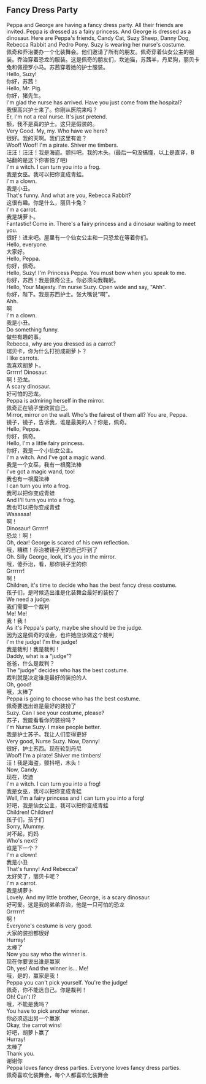 ## Fancy Dress Party

Peppa and George are having a fancy dress party. All their friends are invited. Peppa is dressed as a fairy princess. And George is dressed as a dinosaur. Here are Peppa's friends, Candy Cat, Suzy Sheep, Danny Dog, Rebecca Rabbit and Pedro Pony. Suzy is wearing her nurse's costume.\
佩奇和乔治要办一个化装舞会。他们邀请了所有的朋友。佩奇穿着仙女公主的服装。乔治穿着恐龙的服装。这是佩奇的朋友们，坎迪猫，苏茜羊，丹尼狗，丽贝卡兔和佩德罗小马。苏茜穿着她的护士服装。\
Hello, Suzy!\
你好，苏茜！\
Hello, Mr. Pig.\
你好，猪先生。\
I'm glad the nurse has arrived. Have you just come from the hospital?\
我很高兴护士来了。你刚从医院来吗？\
Er, I'm not a real nurse. It's just pretend.\
额，我不是真的护士。这只是假装的。\
Very Good. My, my. Who have we here?\
很好。我的天啊。我们这里有谁？\
Woof! Woof! I'm a pirate. Shiver me timbers.\
汪汪！汪汪！我是海盗。颤抖吧，我的木头。(最后一句没搞懂，以上是直译，B站翻的是这下你害怕了吧)\
I'm a witch. I can turn you into a frog.\
我是女巫。我可以把你变成青蛙。\
I'm a clown.\
我是小丑。\
That's funny. And what are you, Rebecca Rabbit?\
这很有趣。你是什么，丽贝卡兔？\
I'm a carrot.\
我是胡萝卜。\
Fantastic! Come in. There's a fairy princess and a dinosaur waiting to meet you.\
很好！进来吧。屋里有一个仙女公主和一只恐龙在等着你们。\
Hello, everyone.\
大家好。\
Hello, Peppa.\
你好，佩奇。\
Hello, Suzy! I'm Princess Peppa. You must bow when you speak to me.\
你好，苏西！我是佩奇公主。你必须向我鞠躬。\
Hello, Your Majesty. I'm nurse Suzy. Open wide and say, "Ahh".\
你好，陛下。我是苏西护士。张大嘴说“啊”。\
Ahh.\
啊\
I'm a clown.\
我是小丑。\
Do something funny.\
做些有趣的事。\
Rebecca, why are you dressed as a carrot?\
瑞贝卡，你为什么打扮成胡萝卜？\
I like carrots.\
我喜欢胡萝卜。\
Grrrrr! Dinosaur.\
啊！恐龙。\
A scary dinosaur.\
好可怕的恐龙。\
Peppa is admiring herself in the mirror.\
佩奇正在镜子里欣赏自己。\
Mirror, mirror on the wall. Who's the fairest of them all? You are, Peppa.\
镜子，镜子，告诉我，谁是最美的人？你是，佩奇。\
Hello, Peppa.\
你好，佩奇。\
Hello, I'm a little fairy princess.\
你好，我是一个小仙女公主。\
I'm a witch. And I've got a magic wand.\
我是一个女巫，我有一根魔法棒\
I've got a magic wand, too!\
我也有一根魔法棒\
I can turn you into a frog.\
我可以把你变成青蛙\
And I'll turn you into a frog.\
我也可以把你变成青蛙\
Waaaaaa!\
啊！\
Dinosaur! Grrrrr!\
恐龙！啊！\
Oh, dear! George is scared of his own reflection.\
哦，糟糕！乔治被镜子里的自己吓到了\
Oh. Silly George, look, it's you in the mirror.\
哦，傻乔治，看，那你镜子里的你\
Grrrrrr!\
啊！\
Children, it's time to decide who has the best fancy dress costume.\
孩子们，是时候选出谁是化装舞会最好的装扮了\
We need a judge.\
我们需要一个裁判\
Me! Me!\
我！我！\
As it's Peppa's party, maybe she should be the judge.\
因为这是佩奇的误会，也许她应该做这个裁判\
I'm the judge! I'm the judge!\
我是裁判！我是裁判！\
Daddy, what is a "judge"?\
爸爸，什么是裁判？\
The "judge" decides who has the best costume.\
裁判就是决定谁是最好的装扮的人\
Oh, good!\
哦，太棒了\
Peppa is going to choose who has the best costume.\
佩奇要选出谁是最好的装扮了\
Suzy. Can I see your costume, please?\
苏子，我能看看你的装扮吗？\
I'm Nurse Suzy. I make people better.\
我是护士苏子。我让人们变得更好\
Very good, Nurse Suzy. Now, Danny!\
很好，护士苏西。现在轮到丹尼\
Woof! I'm a pirate! Shiver me timbers!\
汪！我是海盗，颤抖吧，木头！\
Now, Candy.\
现在，坎迪\
I'm a witch. I can turn you into a frog!\
我是女巫，我可以把你变成青蛙\
Well, I'm a fairy princess and I can turn you into a forg!\
好吧，我是仙女公主，我可以把你变成青蛙\
Children! Children!\
孩子们，孩子们\
Sorry, Mummy.\
对不起，妈妈\
Who's next?\
谁是下一个？\
I'm a clown!\
我是小丑\
That's funny! And Rebecca?\
太好笑了，丽贝卡呢？\
I'm a carrot.\
我是胡萝卜\
Lovely. And my little brother, George, is a scary dinosaur.\
好可爱。这是我的弟弟乔治，他是一只可怕的恐龙\
Grrrrrr!\
啊！\
Everyone's costume is very good.\
大家的装扮都很好\
Hurray!\
太棒了\
Now you say who the winner is.\
现在你要说出谁是赢家\
Oh, yes! And the winner is... Me!\
哦，是的，赢家是我！\
Peppa you can't pick yourself. You're the judge!\
佩奇，你不能选自己。你是裁判！\
Oh! Can't I?\
哦，不能是我吗？\
You have to pick another winner.\
你必须选出另一个赢家\
Okay, the carrot wins!\
好吧，胡萝卜赢了\
Hurray!\
太棒了\
Thank you.\
谢谢你\
Peppa loves fancy dress parties. Everyone loves fancy dress parties.\
佩奇喜欢化装舞会，每个人都喜欢化装舞会